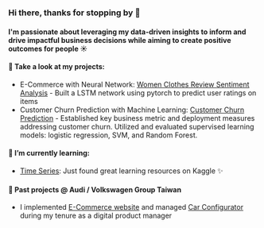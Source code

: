 ### Hi there, thanks for stopping by 👋
#### I'm passionate about leveraging my data-driven insights to inform and drive impactful business decisions while aiming to create positive outcomes for people :sunny:

#### 🔭 Take a look at my projects:
- E-Commerce with Neural Network: [Women Clothes Review Sentiment Analysis](https://github.com/Katherineweiting/E-Commerce-Review-Sentiment-Analysis/tree/main) - Built a LSTM network using pytorch to predict user ratings on items
- Customer Churn Prediction with Machine Learning: [Customer Churn Prediction](https://github.com/Katherineweiting/Predict-Hotel-Booking-Cancellation) - Established key business metric and deployment measures addressing customer churn. Utilized and evaluated supervised learning models: logistic regression, SVM, and Random Forest.


#### 🌱 I’m currently learning:
- [Time Series](https://www.kaggle.com/learn/time-series): Just found great learning resources on Kaggle ✨


#### :car: Past projects @ Audi / Volkswagen Group Taiwan
- I implemented [E-Commerce website](https://myaudi.tw/) and managed [Car Configurator](https://www.audi.com.tw/tw/web/zh/models/q8-e-tron/q8etron/summary.html) during my tenure as a digital product manager


<!--
**Katherineweiting/Katherineweiting** is a ✨ _special_ ✨ repository because its `README.md` (this file) appears on your GitHub profile.

Here are some ideas to get you started:

- 🔭 I’m currently working on ...
- 🌱 I’m currently learning ...
- 👯 I’m looking to collaborate on ...
- 🤔 I’m looking for help with ...
- 💬 Ask me about ...
- 📫 How to reach me: ...
- 😄 Pronouns: ...
- ⚡ Fun fact: ...
-->
